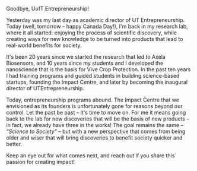 Goodbye, UofT Entrepreneurship!

 Yesterday was my last day as academic director of UT Entrepreneurship. Today (well, tomorrow – happy Canada Day!), I'm back in my research lab, where it all started: enjoying the process of scientific discovery, while creating ways for new knowledge to be turned into products that lead to real-world benefits for society.  
 
 It's been 20 years since we started the research that led to Axela Biosensors, and 10 years since my students and I developed the nanoscience that is the basis for Vive Crop Protection. In the past ten years I had training programs and guided students in building science-based startups, founding the Impact Centre, and later by becoming the inaugural director of UTEntrepreneurship.
 
 Today, entrepreneurship programs abound. The Impact Centre that we envisioned as its founders is unfortunately gone for reasons beyond our control. Let the past be past – it's time to move on. For me it means going back to the lab for new discoveries that will be the basis of new products – in fact, we already have three in the works! The goal remains the same – _“Science to Society”_ – but with a new perspective that comes from being older and wiser that will bring discoveries to benefit society quicker and better. 
  
  Keep an eye out for what comes next, and reach out if you share this passion for creating impact!
